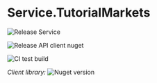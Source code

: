 # Service.TutorialMarkets

![Release Service](https://github.com/MyJetWallet/Service.TutorialMarkets/workflows/Release%20Service/badge.svg)

![Release API client nuget](https://github.com/MyJetWallet/Service.TutorialMarkets/workflows/Release%20API%20client%20nuget/badge.svg)

![CI test build](https://github.com/MyJetWallet/Service.TutorialMarkets/workflows/CI%20test%20build/badge.svg)

*Client library:* ![Nuget version](https://img.shields.io/nuget/v/MyJetWallet.Service.TutorialMarkets.Client?label=MyJetWallet.Service.TutorialMarkets.Client&style=social)

